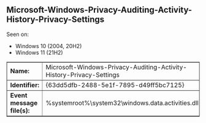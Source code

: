 ## Microsoft-Windows-Privacy-Auditing-Activity-History-Privacy-Settings

Seen on:
* Windows 10 (2004, 20H2)
* Windows 11 (21H2)

<table border="1" class="docutils">
  <tbody>
    <tr>
      <td><b>Name:</b></td>
      <td>Microsoft-Windows-Privacy-Auditing-Activity-History-Privacy-Settings</td>
    </tr>
    <tr>
      <td><b>Identifier:</b></td>
      <td>{63dd5dfb-2488-5e1f-7895-d49ff5bc7125}</td>
    </tr>
    <tr>
      <td><b>Event message file(s):</b></td>
      <td>%systemroot%\system32\windows.data.activities.dll</td>
    </tr>
  </tbody>
</table>

&nbsp;

